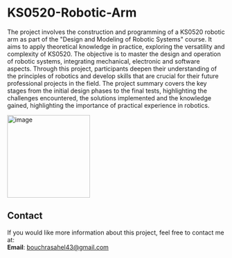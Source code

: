 # KS0520-Robotic-Arm

The project involves the construction and programming of a KS0520 robotic arm as part of the "Design and Modeling of Robotic Systems" course. It aims to apply theoretical knowledge in practice, exploring the versatility and complexity of KS0520. The objective is to master the design and operation of robotic systems, integrating mechanical, electronic and software aspects. Through this project, participants deepen their understanding of the principles of robotics and develop skills that are crucial for their future professional projects in the field. The project summary covers the key stages from the initial design phases to the final tests, highlighting the challenges encountered, the solutions implemented and the knowledge gained, highlighting the importance of practical experience in robotics.


<img width="191" alt="image" src="https://github.com/user-attachments/assets/06011cc4-3ff5-4f10-9f8b-e7f879b0d243">



## Contact

If you would like more information about this project, feel free to contact me at:  
**Email**: [bouchrasahel43@gmail.com](mailto:bouchrasahel43@gmail.com)
